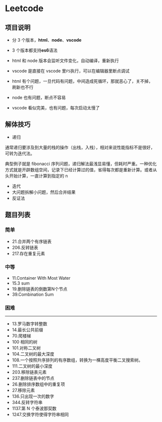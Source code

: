 # Leetcode

## 项目说明

- 分 3 个版本，**html**、**node**、**vscode**

- 3 个版本都支持**es6**语法

- html 和 node 版本会监听文件变化，自动编译，重新执行

- vscode 是直接在 vscode 里`F5`执行，可以在编辑器里断点调试

- html 有个问题，一旦代码有问题，中间造成死循环，那就恶心了，关不掉，刷新也不行

- node 也有问题，断点不容易

- vscode 看似完美，也有问题，每次启动太慢了

## 解体技巧

- 递归

通常递归要涉及到大量的栈的操作（出栈，入栈），相对来说性能指标不是很好，可转为迭代法。

典型例子就是 fibonacci 序列问题，递归解法最浅显易懂，但耗时严重。一种优化方式就是开辟数组空间，记录下已经计算过的值，省得每次都是重新计算。或者从头开始计算，一直计算到指定的 n

- 迭代
- 大问题拆解小问题，然后合并结果
- 反证法

## 题目列表

### 简单

- 21.合并两个有序链表
- 206.反转链表
- 217.存在重复元素

### 中等

- 11.Container With Most Water
- 15.3 sum
- 19.删除链表的倒数第N个节点
- 39.Combination Sum

### 困难

---

- 13.罗马数字转整数
- 14.最长公共前缀
- 70.爬楼梯
- 100 相同的树
- 101.对称二叉树
- 104.二叉树的最大深度
- 108.一个按照升序排列的有序数组，转换为一棵高度平衡二叉搜索树。
- 111.二叉树的最小深度
- 203.移除链表元素
- 237.删除链表中的节点
- 26.删除排序数组中的重复项
- 27.移除元素
- 136.只出现一次的数字
- 344.反转字符串
- 1137.第 N 个泰波那契数
- 1247.交换字符使得字符串相同
